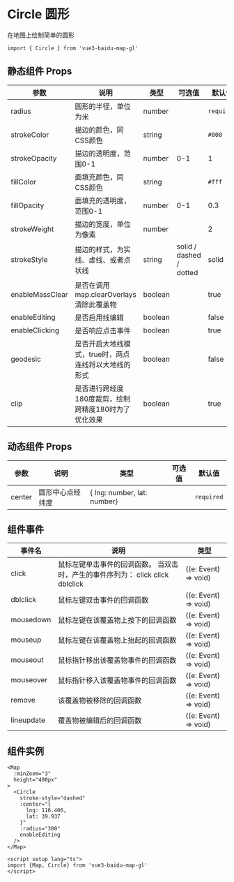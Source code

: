 # Circle 圆形
在地图上绘制简单的圆形

```ts:no-line-numbers
import { Circle } from 'vue3-baidu-map-gl'
```

## 静态组件 Props
| 参数          | 说明                                                 | 类型                        | 可选值                  | 默认值     |
| ------------- | ---------------------------------------------------- | --------------------------- | ----------------------- | ---------- |
| radius        | 圆形的半径，单位为米                                 | number                      |                         | `required` |
| strokeColor   | 描边的颜色，同CSS颜色                                | string                      |                         | `#000`     |
| strokeOpacity | 描边的透明度，范围0-1                                | number                      | 0-1                     | 1          |
| fillColor     | 面填充颜色，同CSS颜色                                | string                      |                         | `#fff`     |
| fillOpacity   | 面填充的透明度，范围0-1                              | number                      | 0-1                     | 0.3        |
| strokeWeight  | 描边的宽度，单位为像素                               | number                      |                         | 2          |
| strokeStyle   | 描边的样式，为实线、虚线、或者点状线                 | string                      | solid / dashed / dotted | solid      |
| enableMassClear     | 是否在调用map.clearOverlays清除此覆盖物              | boolean                     |                         | true       |
| enableEditing       | 是否启用线编辑                                       | boolean                     |                         | false      |
| enableClicking      | 是否响应点击事件                                     | boolean                     |                         | true       |
| geodesic      | 是否开启大地线模式，true时，两点连线将以大地线的形式 | boolean                     |                         | false      |
| clip          | 是否进行跨经度180度裁剪，绘制跨精度180时为了优化效果 | boolean                     |                         | true       |

## 动态组件 Props
| 参数          | 说明                                                 | 类型                        | 可选值                  | 默认值     |
| ------------- | ---------------------------------------------------- | --------------------------- | ----------------------- | ---------- |
| center        | 圆形中心点经纬度                                     | { lng: number, lat: number} |                         | `required` |

## 组件事件
| 事件名     | 说明                                                                           | 类型                 |
| ---------- | ------------------------------------------------------------------------------ | -------------------- |
| click      | 鼠标左键单击事件的回调函数。 当双击时，产生的事件序列为： click click dblclick | ((e: Event) => void) |
| dblclick   | 鼠标左键双击事件的回调函数                                                     | ((e: Event) => void) |
| mousedown  | 鼠标左键在该覆盖物上按下的回调函数                                             | ((e: Event) => void) |
| mouseup    | 鼠标左键在该覆盖物上抬起的回调函数                                             | ((e: Event) => void) |
| mouseout   | 鼠标指针移出该覆盖物事件的回调函数                                             | ((e: Event) => void) |
| mouseover  | 鼠标指针移入该覆盖物事件的回调函数                                             | ((e: Event) => void) |
| remove     | 该覆盖物被移除的回调函数                                                       | ((e: Event) => void) |
| lineupdate | 覆盖物被编辑后的回调函数                                                       | ((e: Event) => void) |

## 组件实例
<div>
<Map
  :ak="'4stE857hYPHbEmgKhLiTAa0QbCIULHpm'"
  :minZoom="3"
  height="400px"
>
  <Circle
    stroke-style="dashed"
    :center="{ lat: 39.915185, lng: 116.403901 }"
    :radius="300"
    enableEditing
  />
</Map>
</div>


```vue:no-line-numbers
<Map
  :minZoom="3" 
  height="400px"
>
  <Circle
    stroke-style="dashed"
    :center="{
      lng: 116.406,
      lat: 39.937
    }"
    :radius="300"
    enableEditing
  />
</Map>

<script setup lang="ts">
import {Map, Circle} from 'vue3-baidu-map-gl'
</script>
```